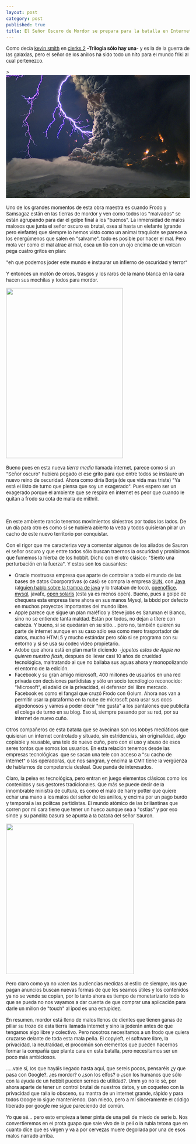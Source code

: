 ```yaml
---
layout: post
category: post
published: true
title: El Señor Oscuro de Mordor se prepara para la batalla en Internet
---
```


<p><span style="font-size: small;">Como decía <a title="kevin smith" href="http://es.wikipedia.org/wiki/Kevin_Smith">kevin smith</a> en <a title="clerks 2" href="http://es.wikipedia.org/wiki/Clerks_II">clerks 2</a> <strong>-Trilogia sólo hay una-</strong> y es la de la guerra de las galaxias, pero el señor de los anillos ha sido todo un hito para el mundo friki al cual pertenezco.&nbsp;</span></p><p><span style="font-size: small;">><img src="/medias/ejafjalla1.jpg"/><br /></span></p><p><span style="font-size: small;">Uno de los grandes momentos de esta obra maestra es cuando Frodo y Samsagaz están en las tierras de mordor y ven como todos los "malvados" se están agrupando para dar el golpe final a los "buenos". La inmensidad de malos malosos que junta el señor oscuro es brutal, osea si hasta un elefante (grande pero elefante) que siempre lo hemos visto como un animal traquilote se parece a los energúmenos que salen en "salvame", todo es posible por hacer el mal. Pero mola ver como el mal atrae al mal, osea un tío con un ojo encima de un volcan pega cuatro gritos en plan:</span></p><p><span style="font-size: small;">"eh que podemos joder este mundo e instaurar un infierno de oscuridad y terror" </span></p><p><span style="font-size: small;">Y entonces un motón de orcos, trasgos y los raros de la mano blanca en la cara hacen sus mochilas y todos para mordor.&nbsp;</span></p><p><span style="font-size: small;"><img src="/sites/karlosgliberal.investic.net/files/orco8zw.jpg" alt="" width="320" height="465" /><br /></span></p><p><span style="font-size: small;">Bueno pues en esta nueva <em>tierra media</em> llamada internet, parece como si un "Señor oscuro" hubiera pegado el ese grito para que entre todos se instaure un nuevo reino de oscuridad. Ahora como diría Borja (de que vida mas triste) "Ya está el listo de turno que piensa que soy un exagerado". Pues espero ser un exagerado porque el ambiente que se respira en internet es peor que cuando le quitan a frodo su cota de malla de mithril.</span></p><p><span style="font-size: small;"><img src="/sites/karlosgliberal.investic.net/files/cotamalla_1.jpg" alt="" width="300" /><br /></span></p><p><span style="font-size: small;">En este ambiente rancio tenemos movimientos siniestros por todos los lados. De un día para otro es como si se hubiera abierto la veda y todos quisieran pillar un cacho de este nuevo territorio por conquistar.</span></p><p><span style="font-size: small;">Con el rigor que me caracteriza voy a comentar algunos de los aliados de Sauron el señor oscuro y que entre todos sólo buscan traernos la oscuridad y prohibirnos que fumemos la hierba de los hobbit. Dicho con el otro clásico: "Siento una perturbación en la fuerza". Y estos son los causantes:</span></p><ul><li><span style="font-size: small;">Oracle mostruosa empresa que aparte de controlar a todo el mundo de las bases de datos Coorporativas (o casi) se compra la empresa <a title="sun" href="es.sun.com">SUN</a>, con <a href="http://www.java.com/es/download/">Java</a> (a<a title="la trama de java" href="http://www.gnu.org/philosophy/java-trap.es.html">lguien hablo sobre la trampa de java</a> y lo trataban de loco), <a title="openofice" href="http://es.openoffice.org/">openoffice</a>, <a title="mysql" href="http://www.mysql.com/">mysql</a>, javafx, <a href="http://www.nubeblog.com/2010/03/29/solaris-puede-dejar-de-ser-gratuito-y-nadie-sabe-que-sera-de-opensolaris/">open solaris</a> (esta ya es menos open). Bueno, pues a golpe de chequera esta empresa tiene ahora en sus manos Mysql, la bbdd por defecto en muchos proyectos importantes del mundo libre. <br /></span></li><li><span style="font-size: small;">Apple parece que sigue un plan maléfico y Steve jobs es Saruman el Blanco, sino no se entiende tanta maldad. Están por todos, no dejan a títere con cabeza. Y bueno, si se quedaran en su sitio... pero no, también quieren su parte de internet aunque en su caso sólo sea como mero trasportador de datos, mucho HTML5 y mucho estándar pero sólo si se programa con su entorno y si se usa su codec video propietario.</span></li><li><span style="font-size: small;">Adobe que ahora está en plan martir diciendo &nbsp;<em>-jopetas estos de Apple no quieren nuestro flash</em>, despues de llevar casi 10 años de crueldad tecnológica, maltratando al que no bailaba sus aguas ahora y monopolizando el entorno de la edición.&nbsp;</span></li><li><span style="font-size: small;">Facebook y su gran amigo microsoft, 400 millones de usuarios en una red privada con decisiones partidistas y sólo un socio tecnólogico reconocido: "Microsoft", el adalid de la privacidad, el defensor del libre mercado. Facebook es como el fangal que cruzó Frodo con Golum. Ahora nos van a permitir usar la plataforma en la nube de microsoft para usar sus docs algodonosos y vamos a poder decir "me gusta" a los pantalones que publicita el colega de turno en su blog. Eso sí, siempre pasando por su red, por su internet de nuevo cuño.&nbsp;</span></li></ul><p><span style="font-size: small;">Otros compañeros de esta batalla que se avecinan son los lobbys mediáticos que quisieran un internet controlado y situado, sin estridencias, sin originalidad, algo copiable y reusable, una tele de nuevo cuño, pero con el uso y abuso de esos seres tontos que somos los usuarios. En esta relación tenemos desde las empresas tecnológicas &nbsp;que se sacan una tele con acceso a "su cacho de internet" o las operadoras, que nos sangran, y encima la CMT tiene la vergüenza de hablarnos de competencia desleal. Que panda de interesados. </span></p><p><span style="font-size: small;">Claro, la pelea es tecnológica, pero entran en juego elementos clásicos como los contenidos y sus gestores tradicionales. Que más se puede decir de la innombrable ministra de cultura, es como el malo de harry potter que quiere echar una mano a los malos del señor de los anillos, y encima por un pago burdo y temporal a las polítcas partidistas. El mundo atómico de las brillantinas que corren por mi cara tiene que tener un hueco aunque sea a "ostias" y por eso sinde y su pandilla basura se apunta a la batalla del señor Sauron.</span></p><p><span style="font-size: small;"><img src="/sites/karlosgliberal.investic.net/files/Lord%20Voldemort.jpg" alt="" width="350" height="411" /><br /></span></p><p><span style="font-size: small;">Pero claro como ya no valen las audiencias medidas al estilo de siempre, los que pagan anuncios buscan nuevas formas de que les seamos útiles y los contenidos ya no se vende se copian, por lo tanto ahora es tiempo de monetarizarlo todo lo que se pueda no nos vayamos a dar cuenta de que comprar una aplicación para darle un millon de "touch" al ipod es una estupidez.&nbsp;</span></p><p><span style="font-size: small;">En resumen, mordor está lleno de malos llenos de dientes que tienen ganas de pillar su trozo de esta tierra llamada internet y sino la joderán antes de que tengamos algo libre y colectivo. Pero nosotros necesitamos a un frodo que quiera cruzarse delante de toda esta mala peña. El copyleft, el software libre, la privacidad, la neutralidad, el procomún son elementos que pueden hacernos formar la compañia que plante cara en esta batalla, pero necesitamos ser un poco más ambiciosos.</span></p><p><span style="font-size: small;">.....vale sí, los que hayáis llegado hasta aquí, que sereis pocos, pensaréis ¿y que pasa con Google?, ¿es mordor? o ¿son los elfos? o ¿son los humanos que sólo con la ayuda de un hobbit pueden sernos de utilidad?. Umm yo no lo sé, por ahora aparte de tener un control brutal de nuestros datos, y un coqueteo con la privacidad que ralla lo obsceno, su mantra de un internet grande, rápido y para todos Google lo sigue manteniendo. Dan miedo, pero a mí sinceramente el código liberado por google me sigue pareciendo del común.</span></p><p><span style="font-size: small;">Yo que sé... pero esto empieza a tener pinta de una peli de miedo de serie b. Nos convertieremos en el prota guapo que sale vivo de la peli o la rubia tetona que en cuanto dice que es virgen y va a por cervezas muere degollada por una de esos malos narrado arriba.</span></p><p><span style="font-size: small;">&nbsp;<img src="/sites/karlosgliberal.investic.net/files/rubia.jpg" alt="" width="400" /></span></p>